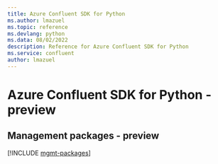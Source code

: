 ```yaml
---
title: Azure Confluent SDK for Python
ms.author: lmazuel
ms.topic: reference
ms.devlang: python
ms.data: 08/02/2022
description: Reference for Azure Confluent SDK for Python
ms.service: confluent
author: lmazuel
---
```

# Azure Confluent SDK for Python - preview

## Management packages - preview
[!INCLUDE [mgmt-packages](confluent-mgmt-index.md)]